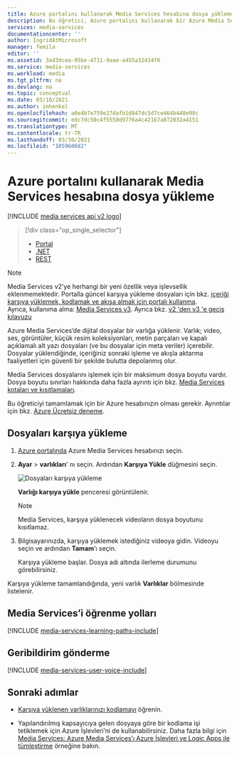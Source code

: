```yaml
---
title: Azure portalını kullanarak Media Services hesabına dosya yükleme | Microsoft Belgeleri
description: Bu öğretici, Azure portalını kullanarak bir Azure Media Services hesabına dosya yükleme adımlarında size kılavuzluk eder
services: media-services
documentationcenter: ''
author: IngridAtMicrosoft
manager: femila
editor: ''
ms.assetid: 3ad3dcea-95be-4711-9aae-a455a32434f6
ms.service: media-services
ms.workload: media
ms.tgt_pltfrm: na
ms.devlang: na
ms.topic: conceptual
ms.date: 03/10/2021
ms.author: inhenkel
ms.openlocfilehash: a0e4b7e759e27dafb1d847dc5d7ce464b440e98c
ms.sourcegitcommit: edc7dc50c4f5550d9776a4c42167a872032a4151
ms.translationtype: MT
ms.contentlocale: tr-TR
ms.lasthandoff: 03/30/2021
ms.locfileid: "105960682"
---
```

# <a name="upload-files-to-a-media-services-account-in-the-azure-portal"></a>Azure portalını kullanarak Media Services hesabına dosya yükleme

[!INCLUDE [media services api v2 logo](./includes/v2-hr.md)]

> [!div class="op_single_selector"]
> * [Portal](media-services-portal-upload-files.md)
> * [.NET](media-services-dotnet-upload-files.md)
> * [REST](media-services-rest-upload-files.md)
> 

> [!NOTE]
> Media Services v2’ye herhangi bir yeni özellik veya işlevsellik eklenmemektedir. Portalla güncel karşıya yükleme dosyaları için bkz. [içeriği karşıya yüklemek, kodlamak ve akışa almak için portalı kullanma](../latest/asset-create-asset-upload-portal-quickstart.md).<br/>Ayrıca, kullanıma alma: [Media Services v3](../latest/index.yml). Ayrıca bkz. [v2 'den v3 'e geçiş kılavuzu](../latest/migrate-v-2-v-3-migration-introduction.md)

Azure Media Services’de dijital dosyalar bir varlığa yüklenir. Varlık; video, ses, görüntüler, küçük resim koleksiyonları, metin parçaları ve kapalı açıklamalı alt yazı dosyaları (ve bu dosyalar için meta veriler) içerebilir. Dosyalar yüklendiğinde, içeriğiniz sonraki işleme ve akışla aktarma faaliyetleri için güvenli bir şekilde bulutta depolanmış olur.

Media Services dosyalarını işlemek için bir maksimum dosya boyutu vardır. Dosya boyutu sınırları hakkında daha fazla ayrıntı için bkz. [Media Services kotaları ve kısıtlamaları](media-services-quotas-and-limitations.md).

Bu öğreticiyi tamamlamak için bir Azure hesabınızın olması gerekir. Ayrıntılar için bkz. [Azure Ücretsiz deneme](https://azure.microsoft.com/pricing/free-trial/). 

## <a name="upload-files"></a>Dosyaları karşıya yükleme
1. [Azure portalında](https://portal.azure.com/) Azure Media Services hesabınızı seçin.
2. **Ayar**  >  **varlıkları**' nı seçin. Ardından **Karşıya Yükle** düğmesini seçin.
   
    ![Dosyaları karşıya yükleme](./media/media-services-portal-vod-get-started/media-services-upload.png)
   
    **Varlığı karşıya yükle** penceresi görüntülenir.
   
   > [!NOTE]
   > Media Services, karşıya yüklenecek videoların dosya boyutunu kısıtlamaz.
 
3. Bilgisayarınızda, karşıya yüklemek istediğiniz videoya gidin. Videoyu seçin ve ardından **Tamam**’ı seçin.  
   
    Karşıya yükleme başlar. Dosya adı altında ilerleme durumunu görebilirsiniz.  

Karşıya yükleme tamamlandığında, yeni varlık **Varlıklar** bölmesinde listelenir. 

## <a name="media-services-learning-paths"></a>Media Services’i öğrenme yolları
[!INCLUDE [media-services-learning-paths-include](../../../includes/media-services-learning-paths-include.md)]

## <a name="provide-feedback"></a>Geribildirim gönderme
[!INCLUDE [media-services-user-voice-include](../../../includes/media-services-user-voice-include.md)]

## <a name="next-steps"></a>Sonraki adımlar
* [Karşıya yüklenen varlıklarınızı kodlamayı](media-services-portal-encode.md) öğrenin.

* Yapılandırılmış kapsayıcıya gelen dosyaya göre bir kodlama işi tetiklemek için Azure İşlevleri’ni de kullanabilirsiniz. Daha fazla bilgi için [Media Services: Azure Media Services’ı Azure İşlevleri ve Logic Apps ile tümleştirme](https://azure.microsoft.com/resources/samples/media-services-dotnet-functions-integration/) örneğine bakın.
